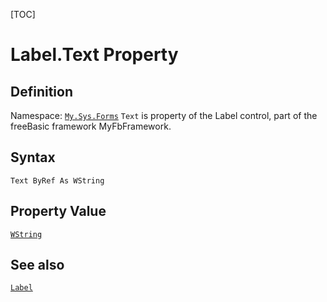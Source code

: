 [TOC]
# Label.Text Property

## Definition
Namespace: [`My.Sys.Forms`](My.Sys.Forms.md)
`Text` is property of the Label control, part of the freeBasic framework MyFbFramework.
## Syntax
```freeBasic
Text ByRef As WString
```
## Property Value
[`WString`]("https://www.freebasic.net/wiki/KeyPgWString")
## See also
[`Label`](Label.md)
